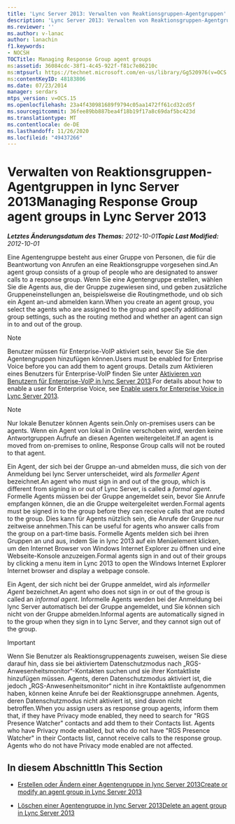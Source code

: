 ```yaml
---
title: 'Lync Server 2013: Verwalten von Reaktionsgruppen-Agentgruppen'
description: 'Lync Server 2013: Verwalten von Reaktionsgruppen-Agentgruppen'
ms.reviewer: ''
ms.author: v-lanac
author: lanachin
f1.keywords:
- NOCSH
TOCTitle: Managing Response Group agent groups
ms:assetid: 36084cdc-38f1-4c45-922f-f81c7e86210c
ms:mtpsurl: https://technet.microsoft.com/en-us/library/Gg520976(v=OCS.15)
ms:contentKeyID: 48183806
ms.date: 07/23/2014
manager: serdars
mtps_version: v=OCS.15
ms.openlocfilehash: 23a4f430981689f9794c05aa1472ff61cd32cd5f
ms.sourcegitcommit: 36fee89bb887bea4f18b19f17a8c69daf5bc423d
ms.translationtype: MT
ms.contentlocale: de-DE
ms.lasthandoff: 11/26/2020
ms.locfileid: "49437266"
---
```

# <a name="managing-response-group-agent-groups-in-lync-server-2013"></a><span data-ttu-id="8ee04-103">Verwalten von Reaktionsgruppen-Agentgruppen in lync Server 2013</span><span class="sxs-lookup"><span data-stu-id="8ee04-103">Managing Response Group agent groups in Lync Server 2013</span></span>

<div data-xmlns="http://www.w3.org/1999/xhtml">

<div class="topic" data-xmlns="http://www.w3.org/1999/xhtml" data-msxsl="urn:schemas-microsoft-com:xslt" data-cs="https://msdn.microsoft.com/">

<div data-asp="https://msdn2.microsoft.com/asp">



</div>

<div id="mainSection">

<div id="mainBody"><span data-ttu-id="8ee04-104">

<span> </span></span><span class="sxs-lookup"><span data-stu-id="8ee04-104">

<span> </span></span></span>

<span data-ttu-id="8ee04-105">_**Letztes Änderungsdatum des Themas:** 2012-10-01_</span><span class="sxs-lookup"><span data-stu-id="8ee04-105">_**Topic Last Modified:** 2012-10-01_</span></span>

<span data-ttu-id="8ee04-106">Eine Agentengruppe besteht aus einer Gruppe von Personen, die für die Beantwortung von Anrufen an eine Reaktionsgruppe vorgesehen sind.</span><span class="sxs-lookup"><span data-stu-id="8ee04-106">An agent group consists of a group of people who are designated to answer calls to a response group.</span></span> <span data-ttu-id="8ee04-107">Wenn Sie eine Agentengruppe erstellen, wählen Sie die Agents aus, die der Gruppe zugewiesen sind, und geben zusätzliche Gruppeneinstellungen an, beispielsweise die Routingmethode, und ob sich ein Agent an-und abmelden kann.</span><span class="sxs-lookup"><span data-stu-id="8ee04-107">When you create an agent group, you select the agents who are assigned to the group and specify additional group settings, such as the routing method and whether an agent can sign in to and out of the group.</span></span>

<div>


> [!NOTE]  
> <span data-ttu-id="8ee04-108">Benutzer müssen für Enterprise-VoIP aktiviert sein, bevor Sie Sie den Agentengruppen hinzufügen können.</span><span class="sxs-lookup"><span data-stu-id="8ee04-108">Users must be enabled for Enterprise Voice before you can add them to agent groups.</span></span> <span data-ttu-id="8ee04-109">Details zum Aktivieren eines Benutzers für Enterprise-VoIP finden Sie unter <A href="lync-server-2013-enable-users-for-enterprise-voice.md">Aktivieren von Benutzern für Enterprise-VoIP in lync Server 2013</A>.</span><span class="sxs-lookup"><span data-stu-id="8ee04-109">For details about how to enable a user for Enterprise Voice, see <A href="lync-server-2013-enable-users-for-enterprise-voice.md">Enable users for Enterprise Voice in Lync Server 2013</A>.</span></span>



</div>

<div>


> [!NOTE]  
> <span data-ttu-id="8ee04-110">Nur lokale Benutzer können Agents sein.</span><span class="sxs-lookup"><span data-stu-id="8ee04-110">Only on-premises users can be agents.</span></span> <span data-ttu-id="8ee04-111">Wenn ein Agent von lokal in Online verschoben wird, werden keine Antwortgruppen Aufrufe an diesen Agenten weitergeleitet.</span><span class="sxs-lookup"><span data-stu-id="8ee04-111">If an agent is moved from on-premises to online, Response Group calls will not be routed to that agent.</span></span>



</div>

<span data-ttu-id="8ee04-112">Ein Agent, der sich bei der Gruppe an-und abmelden muss, die sich von der Anmeldung bei lync Server unterscheidet, wird als *formeller Agent* bezeichnet.</span><span class="sxs-lookup"><span data-stu-id="8ee04-112">An agent who must sign in and out of the group, which is different from signing in or out of Lync Server, is called a *formal agent*.</span></span> <span data-ttu-id="8ee04-113">Formelle Agents müssen bei der Gruppe angemeldet sein, bevor Sie Anrufe empfangen können, die an die Gruppe weitergeleitet werden.</span><span class="sxs-lookup"><span data-stu-id="8ee04-113">Formal agents must be signed in to the group before they can receive calls that are routed to the group.</span></span> <span data-ttu-id="8ee04-114">Dies kann für Agents nützlich sein, die Anrufe der Gruppe nur zeitweise annehmen.</span><span class="sxs-lookup"><span data-stu-id="8ee04-114">This can be useful for agents who answer calls from the group on a part-time basis.</span></span> <span data-ttu-id="8ee04-115">Formelle Agents melden sich bei ihren Gruppen an und aus, indem Sie in lync 2013 auf ein Menüelement klicken, um den Internet Browser von Windows Internet Explorer zu öffnen und eine Webseite-Konsole anzuzeigen.</span><span class="sxs-lookup"><span data-stu-id="8ee04-115">Formal agents sign in and out of their groups by clicking a menu item in Lync 2013 to open the Windows Internet Explorer Internet browser and display a webpage console.</span></span>

<span data-ttu-id="8ee04-116">Ein Agent, der sich nicht bei der Gruppe anmeldet, wird als *informeller Agent* bezeichnet.</span><span class="sxs-lookup"><span data-stu-id="8ee04-116">An agent who does not sign in or out of the group is called an *informal agent*.</span></span> <span data-ttu-id="8ee04-117">Informelle Agents werden bei der Anmeldung bei lync Server automatisch bei der Gruppe angemeldet, und Sie können sich nicht von der Gruppe abmelden.</span><span class="sxs-lookup"><span data-stu-id="8ee04-117">Informal agents are automatically signed in to the group when they sign in to Lync Server, and they cannot sign out of the group.</span></span>

<div>


> [!IMPORTANT]  
> <span data-ttu-id="8ee04-p106">Wenn Sie Benutzer als Reaktionsgruppenagents zuweisen, weisen Sie diese darauf hin, dass sie bei aktiviertem Datenschutzmodus nach „RGS-Anwesenheitsmonitor“-Kontakten suchen und sie ihrer Kontaktliste hinzufügen müssen. Agents, deren Datenschutzmodus aktiviert ist, die jedoch „RGS-Anwesenheitsmonitor“ nicht in ihre Kontaktliste aufgenommen haben, können keine Anrufe bei der Reaktionsgruppe annehmen. Agents, deren Datenschutzmodus nicht aktiviert ist, sind davon nicht betroffen.</span><span class="sxs-lookup"><span data-stu-id="8ee04-p106">When you assign users as response group agents, inform them that, if they have Privacy mode enabled, they need to search for "RGS Presence Watcher" contacts and add them to their Contacts list. Agents who have Privacy mode enabled, but who do not have "RGS Presence Watcher" in their Contacts list, cannot receive calls to the response group. Agents who do not have Privacy mode enabled are not affected.</span></span>



</div>

<div>

## <a name="in-this-section"></a><span data-ttu-id="8ee04-121">In diesem Abschnitt</span><span class="sxs-lookup"><span data-stu-id="8ee04-121">In This Section</span></span>

  - [<span data-ttu-id="8ee04-122">Erstellen oder Ändern einer Agentengruppe in lync Server 2013</span><span class="sxs-lookup"><span data-stu-id="8ee04-122">Create or modify an agent group in Lync Server 2013</span></span>](lync-server-2013-create-or-modify-an-agent-group.md)

  - [<span data-ttu-id="8ee04-123">Löschen einer Agentengruppe in lync Server 2013</span><span class="sxs-lookup"><span data-stu-id="8ee04-123">Delete an agent group in Lync Server 2013</span></span>](lync-server-2013-delete-an-agent-group.md)

<span data-ttu-id="8ee04-124"></div>

</div>

<span> </span>

</div>

</div>

</span><span class="sxs-lookup"><span data-stu-id="8ee04-124"></div>

</div>

<span> </span>

</div>

</div>

</span></span></div>

